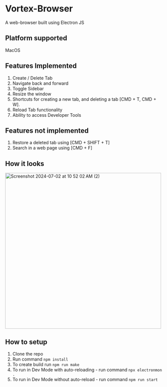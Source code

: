 # Vortex-Browser
A web-browser built using Electron JS

## Platform supported
MacOS

## Features Implemented
1. Create / Delete Tab
2. Navigate back and forward
3. Toggle Sidebar
4. Resize the window
5. Shortcuts for creating a new tab, and deleting a tab [CMD + T, CMD + W].
6. Reload Tab functionality
7. Ability to access Developer Tools


## Features not implemented
1. Restore a deleted tab using [CMD + SHIFT + T]
2. Search in a web page using [CMD + F]


## How it looks
<img width="500" alt="Screenshot 2024-07-02 at 10 52 02 AM (2)" src="https://github.com/neoFinch/Vortex-Browser/assets/14983412/12db1c72-eb1b-402d-a4b3-c9b1cf32ed22">

## How to setup
1. Clone the repo
2. Run command `npm install`
3. To create build run `npm run make`
4. To run in Dev Mode with auto-reloading - run command `npx electronmon .`
5. To run in Dev Mode without auto-reload - run command `npm run start`

